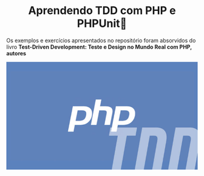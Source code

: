 <h1 align="center">Aprendendo TDD com PHP e PHPUnit👋</h1>

<p>
Os exemplos e exercícios apresentados no repositório foram absorvidos do livro <strong> Test-Driven Development: Teste e Design no Mundo Real com PHP, autores  </strong>
</p>

<img align="center" src="tdd.jfif" alt="tdd com php">
